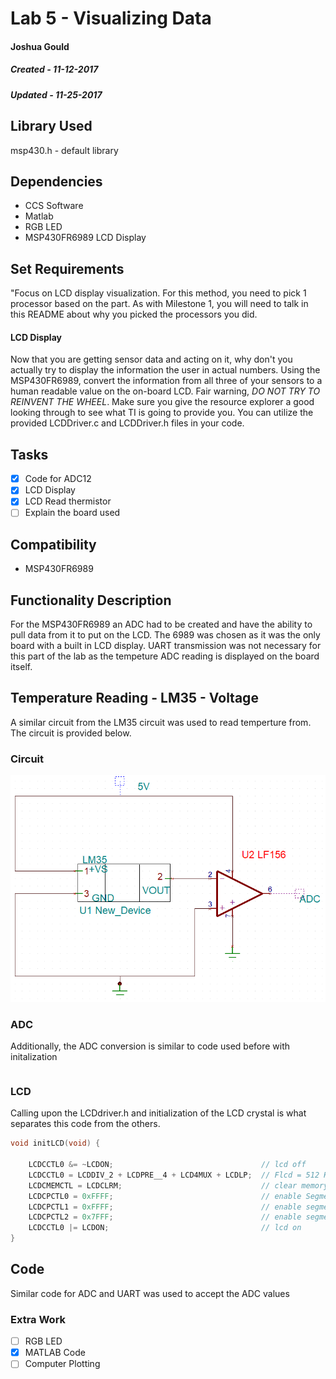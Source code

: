 # Lab 5 - Visualizing Data
#### Joshua Gould
##### Created - 11-12-2017
##### Updated - 11-25-2017

## Library Used
msp430.h - default library

## Dependencies
* CCS Software
* Matlab
* RGB LED
* MSP430FR6989 LCD Display 

## Set Requirements
"Focus on LCD display visualization. For this method, you need to pick 1 processor based on the part. As with Milestone 1, you will need to talk in this README about why you picked the processors you did.

#### LCD Display
Now that you are getting sensor data and acting on it, why don't you actually try to display the information the user in actual numbers. Using the MSP430FR6989, convert the information from all three of your sensors to a human readable value on the on-board LCD. Fair warning, *DO NOT TRY TO REINVENT THE WHEEL*. Make sure you give the resource explorer a good looking through to see what TI is going to provide you. You can utilize the provided LCDDriver.c and LCDDriver.h files in your code.

## Tasks
* [x] Code for ADC12
* [x] LCD Display
* [x] LCD Read thermistor
* [ ] Explain the board used

## Compatibility
* MSP430FR6989

## Functionality Description
For the MSP430FR6989 an ADC had to be created and have the ability to pull data from it to put on the LCD. The 6989 was chosen as it was the only board with a built in LCD display. UART transmission was not necessary for this part of the lab as the tempeture ADC reading is displayed on the board itself.

## Temperature Reading - LM35 - Voltage
A similar circuit from the LM35 circuit was used to read temperture from. The circuit is provided below.

### Circuit

![alt text](https://github.com/RU09342/lab-5-sensing-the-world-around-you-blueshirts/blob/master/Sensors%20and%20Signal%20Conditioning/Circuits/Phototransistor.PNG)

### ADC
Additionally, the ADC conversion is similar to code used before with initalization

```C

```
### LCD
Calling upon the LCDdriver.h and initialization of the LCD crystal is what separates this code from the others. 

```C
void initLCD(void) {

	LCDCCTL0 &= ~LCDON;                                 // lcd off
	LCDCCTL0 = LCDDIV_2 + LCDPRE__4 + LCD4MUX + LCDLP;  // Flcd = 512 Hz; Fframe = 64 Hz
	LCDCMEMCTL = LCDCLRM;                               // clear memory
	LCDCPCTL0 = 0xFFFF;                                 // enable Segments
	LCDCPCTL1 = 0xFFFF;                                 // enable segments
	LCDCPCTL2 = 0x7FFF;                                 // enable segments
	LCDCCTL0 |= LCDON;                                  // lcd on
}
```
## Code
Similar code for ADC and UART was used to accept the ADC values
### Extra Work
* [ ] RGB LED
* [x] MATLAB Code
* [ ] Computer Plotting
